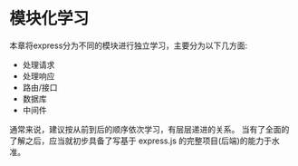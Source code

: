 # 模块化学习

本章将express分为不同的模块进行独立学习，主要分为以下几方面:

- 处理请求
- 处理响应
- 路由/接口
- 数据库
- 中间件

通常来说，建议按从前到后的顺序依次学习，有层层递进的关系。 当有了全面的了解之后，应当就初步具备了写基于 express.js 的完整项目(后端)的能力于水准。